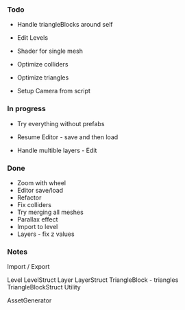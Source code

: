 ### Todo

* Handle triangleBlocks around self

* Edit Levels
* Shader for single mesh
* Optimize colliders
* Optimize triangles
* Setup Camera from script

### In progress

* Try everything without prefabs
* Resume Editor - save and then load


* Handle multible layers - Edit


### Done

* Zoom with wheel
* Editor save/load
* Refactor
* Fix colliders
* Try merging all meshes
* Parallax effect
* Import to level
* Layers - fix z values


### Notes


Import / Export

Level
LevelStruct
Layer
LayerStruct
TriangleBlock - triangles
TriangleBlockStruct
Utility

AssetGenerator
